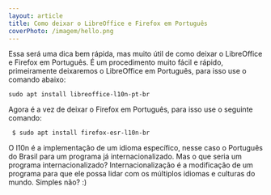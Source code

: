 ```yaml
---
layout: article
title: Como deixar o LibreOffice e Firefox em Português
coverPhoto: /imagem/hello.png
---
```


Essa será uma dica bem rápida, mas muito útil de como deixar o LibreOffice e Firefox em Português. É um procedimento muito fácil e rápido, primeiramente deixaremos o LibreOffice em Português, para isso use o comando abaixo:


`sudo apt install libreoffice-l10n-pt-br`

 Agora é a vez de deixar o Firefox em Português, para isso use o seguinte comando:

` $ sudo apt install firefox-esr-l10n-br`

O l10n é a implementação de um idioma específico, nesse caso o Português do Brasil para um programa já internacionalizado. Mas o que seria um programa internacionalizado? Internacionalização é a modificação de um programa para que ele possa lidar com os múltiplos idiomas e culturas do mundo. Simples não?  :)
